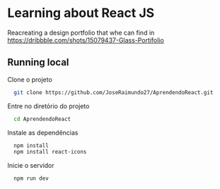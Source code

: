 # Learning about React JS

Reacreating a design portfolio that whe can find in https://dribbble.com/shots/15079437-Glass-Portifolio

## Running local

Clone o projeto

```bash
  git clone https://github.com/JoseRaimundo27/AprendendoReact.git
```

Entre no diretório do projeto

```bash
  cd AprendendoReact
```

Instale as dependências

```bash
  npm install
  npm install react-icons
```

Inicie o servidor

```bash
  npm run dev
```
